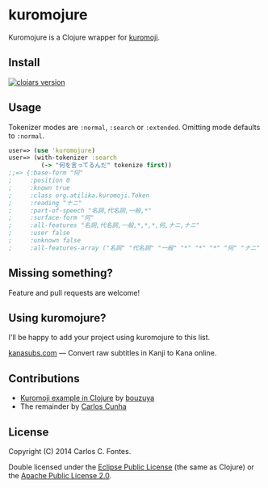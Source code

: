 kuromojure
==========
Kuromojure is a Clojure wrapper for [kuromoji](https://github.com/atilika/kuromoji).

Install
-------
[![clojars version](https://clojars.org/kuromojure/latest-version.svg?raw=true)](https://clojars.org/kuromojure)

Usage
-------
Tokenizer modes are `:normal`, `:search` or `:extended`. Omitting mode defaults to `:normal`.
```clj
user=> (use 'kuromojure)
user=> (with-tokenizer :search
         (-> "何を言ってるんだ" tokenize first))
;;=> {:base-form "何"
;     :position 0
;     :known true
;     :class org.atilika.kuromoji.Token
;     :reading "ナニ"
;     :part-of-speech "名詞,代名詞,一般,*"
;     :surface-form "何"
;     :all-features "名詞,代名詞,一般,*,*,*,何,ナニ,ナニ"
;     :user false
;     :unknown false
;     :all-features-array ("名詞" "代名詞" "一般" "*" "*" "*" "何" "ナニ" "ナニ")}
```

Missing something?
-------
Feature and pull requests are welcome!

Using kuromojure?
-------
I'll be happy to add your project using kuromojure to this list.

[kanasubs.com](http://www.kanasubs.com) — Convert raw subtitles in Kanji to Kana online.

Contributions
-------
- [Kuromoji example in Clojure](https://github.com/bouzuya/clj-kuromoji-example) by [bouzuya](https://github.com/bouzuya)
- The remainder by [Carlos Cunha](https://github.com/ccfontes)

License
-------
Copyright (C) 2014 Carlos C. Fontes.

Double licensed under the [Eclipse Public License](http://www.eclipse.org/legal/epl-v10.html) (the same as Clojure) or
the [Apache Public License 2.0](http://www.apache.org/licenses/LICENSE-2.0.html).
